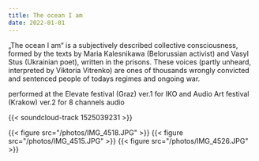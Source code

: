 ```yaml
---
title: The ocean I am
date: 2022-01-01
---
```

„The ocean I am“ is a subjectively described collective consciousness, formed by the texts by Maria Kalesnikawa (Belorussian activist) and Vasyl Stus (Ukrainian poet), written in the prisons. These voices (partly unheard, interpreted by Viktoria Vitrenko) are ones of thousands wrongly convicted and sentenced people of todays regimes and ongoing war. 

performed at the Elevate festival (Graz) ver.1 for IKO and Audio Art festival (Krakow) ver.2 for 8 channels audio

{{< soundcloud-track 1525039231 >}}

{{< figure src="/photos/IMG_4518.JPG" >}}
{{< figure src="/photos/IMG_4515.JPG" >}}
{{< figure src="/photos/IMG_4526.JPG" >}}


